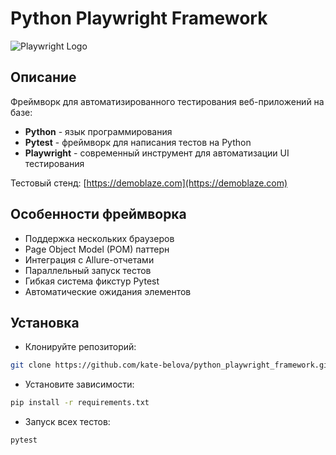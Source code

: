 # Python Playwright Framework

![Playwright Logo](https://playwright.dev/img/playwright-logo.svg)

## Описание

Фреймворк для автоматизированного тестирования веб-приложений на базе:

- **Python** - язык программирования
- **Pytest** - фреймворк для написания тестов на Python
- **Playwright** - современный инструмент для автоматизации UI тестирования



Тестовый стенд: [https://demoblaze.com](https://demoblaze.com)

## Особенности фреймворка

- Поддержка нескольких браузеров
- Page Object Model (POM) паттерн
- Интеграция с Allure-отчетами
- Параллельный запуск тестов
- Гибкая система фикстур Pytest
- Автоматические ожидания элементов

## Установка

- Клонируйте репозиторий:

```bash
git clone https://github.com/kate-belova/python_playwright_framework.git
```

- Установите зависимости:

``` bash
pip install -r requirements.txt
```

- Запуск всех тестов:

```bash
pytest
```